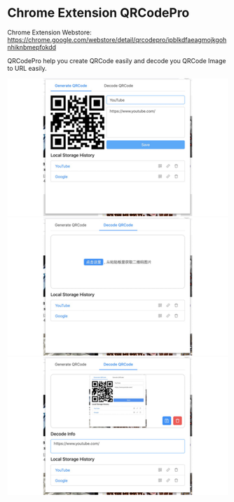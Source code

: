 # Chrome Extension QRCodePro

Chrome Extension Webstore: https://chrome.google.com/webstore/detail/qrcodepro/ipblkdfaeagmojkgohnhiknbmepfokdd

QRCodePro help you create QRCode easily and decode you QRCode Image to URL easily.

![QRCodePro](./images/Generate_QRCode.jpg)
![QRCodePro](./images/Decode_QRCode.jpg)
![QRCodePro](./images/Decode_QRCode_2.jpg)
